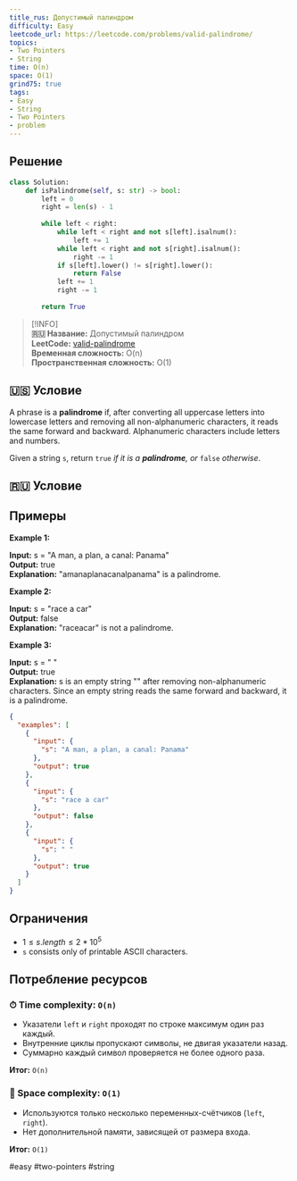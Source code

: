 ```yaml
---
title_rus: Допустимый палиндром
difficulty: Easy
leetcode_url: https://leetcode.com/problems/valid-palindrome/
topics:
- Two Pointers
- String
time: O(n)
space: O(1)
grind75: true
tags:
- Easy
- String
- Two Pointers
- problem
---
```

## Решение

```python
class Solution:  
    def isPalindrome(self, s: str) -> bool:  
        left = 0  
        right = len(s) - 1  
  
        while left < right:  
            while left < right and not s[left].isalnum():  
                left += 1  
            while left < right and not s[right].isalnum():  
                right -= 1  
            if s[left].lower() != s[right].lower():  
                return False  
            left += 1  
            right -= 1  
  
        return True
```

> [!INFO]  
> **🇷🇺 Название:** Допустимый палиндром  
> **LeetCode:** [valid-palindrome](https://leetcode.com/problems/valid-palindrome/)  
> **Временная сложность:** O(n)  
> **Пространственная сложность:** O(1)  



## 🇺🇸 Условие

A phrase is a **palindrome** if, after converting all uppercase letters into lowercase letters and removing all non-alphanumeric characters, it reads the same forward and backward. Alphanumeric characters include letters and numbers.

Given a string `s`, return `true` _if it is a **palindrome**, or_ `false` _otherwise_.

## 🇷🇺 Условие

<!-- Место для вставки перевода на русском языке -->

## Примеры

**Example 1:**

**Input:** s = "A man, a plan, a canal: Panama"  
**Output:** true  
**Explanation:** "amanaplanacanalpanama" is a palindrome.  

**Example 2:**

**Input:** s = "race a car"  
**Output:** false  
**Explanation:** "raceacar" is not a palindrome.  

**Example 3:**

**Input:** s = " "  
**Output:** true  
**Explanation:** s is an empty string "" after removing non-alphanumeric characters.
Since an empty string reads the same forward and backward, it is a palindrome.

```json
{
  "examples": [
    {
      "input": {
        "s": "A man, a plan, a canal: Panama"
      },
      "output": true
    },
    {
      "input": {
        "s": "race a car"
      },
      "output": false
    },
    {
      "input": {
        "s": " "
      },
      "output": true
    }
  ]
}
```

## Ограничения

- $1 \leq s.length \leq 2 * 10^5$
- `s` consists only of printable ASCII characters.

## Потребление ресурсов
### ⏱ Time complexity: `O(n)`

- Указатели `left` и `right` проходят по строке максимум один раз каждый.
- Внутренние циклы пропускают символы, не двигая указатели назад.
- Суммарно каждый символ проверяется не более одного раза.

**Итог:** `O(n)`

### 🧠 Space complexity: `O(1)`

- Используются только несколько переменных-счётчиков (`left`, `right`).
- Нет дополнительной памяти, зависящей от размера входа.

**Итог:** `O(1)`

#easy #two-pointers #string
